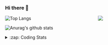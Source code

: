 ### Hi there 👋

<!--
**tao8687/tao8687** is a ✨ _special_ ✨ repository because its `README.md` (this file) appears on your GitHub profile.

Here are some ideas to get you started:

- 🔭 I’m currently working on ...
- 🌱 I’m currently learning ...
- 👯 I’m looking to collaborate on ...
- 🤔 I’m looking for help with ...
- 💬 Ask me about ...
- 📫 How to reach me: ...
- 😄 Pronouns: ...
- ⚡ Fun fact: ...
-->

<img align='right' src="https://media.giphy.com/media/M9gbBd9nbDrOTu1Mqx/giphy.gif" width="200">

  
![Top Langs](https://github-readme-stats.vercel.app/api/top-langs/?username=tao8687&layout=compact&title_color=23238E&text_color=A67D3D)

![Anurag's github stats](https://github-readme-stats.vercel.app/api?username=tao8687&show_icons=true&&text_color=A67D3D&title_color=23238E&show_icons=false&count_private=true&hide=stars)

<details>
  <summary>:zap: Coding Stats</summary>
  <b>
<!--START_SECTION:waka-->
![Code Time](http://img.shields.io/badge/Code%20Time-0%20secs-blue)

![Profile Views](http://img.shields.io/badge/Profile%20Views-0-blue)

**🐱 My GitHub Data** 

> 🏆 184 Contributions in the Year 2022
 > 
> 📦 1.4 MB Used in GitHub's Storage 
 > 
> 🚫 Not Opted to Hire
 > 
> 📜 55 Public Repositories 
 > 
> 🔑 26 Private Repositories  
 > 
**I'm an Early 🐤** 

```text
🌞 Morning    117 commits    ███████████████████░░░░░░   75.97% 
🌆 Daytime    11 commits     █░░░░░░░░░░░░░░░░░░░░░░░░   7.14% 
🌃 Evening    26 commits     ████░░░░░░░░░░░░░░░░░░░░░   16.88% 
🌙 Night      0 commits      ░░░░░░░░░░░░░░░░░░░░░░░░░   0.0%

```
📅 **I'm Most Productive on Monday** 

```text
Monday       35 commits     █████░░░░░░░░░░░░░░░░░░░░   22.73% 
Tuesday      23 commits     ███░░░░░░░░░░░░░░░░░░░░░░   14.94% 
Wednesday    30 commits     ████░░░░░░░░░░░░░░░░░░░░░   19.48% 
Thursday     18 commits     ███░░░░░░░░░░░░░░░░░░░░░░   11.69% 
Friday       19 commits     ███░░░░░░░░░░░░░░░░░░░░░░   12.34% 
Saturday     15 commits     ██░░░░░░░░░░░░░░░░░░░░░░░   9.74% 
Sunday       14 commits     ██░░░░░░░░░░░░░░░░░░░░░░░   9.09%

```


📊 **This Week I Spent My Time On** 

```text
⌚︎ Time Zone: Asia/Shanghai

💬 Programming Languages: 
C                        23 hrs 51 mins      ████████████████░░░░░░░░░   67.06% 
C++                      3 hrs 5 mins        ██░░░░░░░░░░░░░░░░░░░░░░░   8.71% 
Makefile                 2 hrs 31 mins       █░░░░░░░░░░░░░░░░░░░░░░░░   7.08% 
Markdown                 2 hrs 22 mins       █░░░░░░░░░░░░░░░░░░░░░░░░   6.67% 
Other                    1 hr 46 mins        █░░░░░░░░░░░░░░░░░░░░░░░░   5.01%

🔥 Editors: 
VS Code                  35 hrs 34 mins      █████████████████████████   100.0%

🐱‍💻 Projects: 
vc7681                   18 hrs 44 mins      █████████████░░░░░░░░░░░░   52.68% 
vc07681                  10 hrs 28 mins      ███████░░░░░░░░░░░░░░░░░░   29.44% 
samples                  3 hrs 47 mins       ██░░░░░░░░░░░░░░░░░░░░░░░   10.67% 
drv_v7                   2 hrs 27 mins       █░░░░░░░░░░░░░░░░░░░░░░░░   6.91% 
vc0768                   6 mins              ░░░░░░░░░░░░░░░░░░░░░░░░░   0.3%

💻 Operating System: 
Linux                    35 hrs 34 mins      █████████████████████████   100.0%

```

**I Mostly Code in Python** 

```text
Python                   9 repos             ███████░░░░░░░░░░░░░░░░░░   31.03% 
C++                      6 repos             █████░░░░░░░░░░░░░░░░░░░░   20.69% 
C                        6 repos             █████░░░░░░░░░░░░░░░░░░░░   20.69% 
Shell                    2 repos             █░░░░░░░░░░░░░░░░░░░░░░░░   6.9% 
JavaScript               2 repos             █░░░░░░░░░░░░░░░░░░░░░░░░   6.9%

```


**Timeline**

![Chart not found](https://raw.githubusercontent.com/tao8687/tao8687/master/charts/bar_graph.png) 


 Last Updated on 02/07/2022 02:03:56 UTC
<!--END_SECTION:waka-->
</details>
